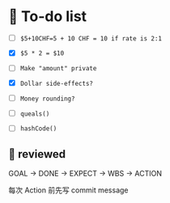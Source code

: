 # 📌 To-do list

- [ ] `$5+10CHF=5 + 10 CHF = 10 if rate is 2:1`

- [X] `$5 * 2 = $10`
- [ ] `Make "amount" private`
- [X] `Dollar side-effects?`
- [ ] `Money rounding?`
- [ ] `queals()`
- [ ] `hashCode()`




## 📝 reviewed

GOAL → DONE → EXPECT → WBS → ACTION

每次 Action 前先写 commit message